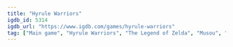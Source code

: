 ```yaml
---
title: "Hyrule Warriors"
igdb_id: 5314
igdb_url: "https://www.igdb.com/games/hyrule-warriors"
tag: ["Main game", "Hyrule Warriors", "The Legend of Zelda", "Musou", "Nintendo", "Team NINJA", "Koei Tecmo Games", "Omega Force", "Strategy", "Hack and slash/Beat 'em up", "Adventure", "Single player", "Co-operative", "Third person", "Action"]
---
```

